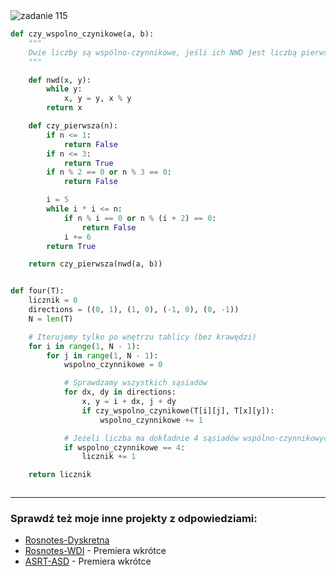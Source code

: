 <picture>
  <source srcset="../../srt/zbior_zadan/115.png" media="(prefers-color-scheme: light)">
  <source srcset="../../srt/zbior_zadan/black_115.png" media="(prefers-color-scheme: dark)">
  <img src="../../srt/zbior_zadan/black_115.png" alt="zadanie 115">
</picture>

```python
def czy_wspolno_czynikowe(a, b):
    """
    Dwie liczby są wspólno-czynnikowe, jeśli ich NWD jest liczbą pierwszą.
    """

    def nwd(x, y):
        while y:
            x, y = y, x % y
        return x

    def czy_pierwsza(n):
        if n <= 1:
            return False
        if n <= 3:
            return True
        if n % 2 == 0 or n % 3 == 0:
            return False

        i = 5
        while i * i <= n:
            if n % i == 0 or n % (i + 2) == 0:
                return False
            i += 6
        return True

    return czy_pierwsza(nwd(a, b))


def four(T):
    licznik = 0
    directions = ((0, 1), (1, 0), (-1, 0), (0, -1))
    N = len(T)

    # Iterujemy tylko po wnętrzu tablicy (bez krawędzi)
    for i in range(1, N - 1):
        for j in range(1, N - 1):
            wspolno_czynnikowe = 0

            # Sprawdzamy wszystkich sąsiadów
            for dx, dy in directions:
                x, y = i + dx, j + dy
                if czy_wspolno_czynikowe(T[i][j], T[x][y]):
                    wspolno_czynnikowe += 1

            # Jeżeli liczba ma dokładnie 4 sąsiadów wspólno-czynnikowych, zwiększamy licznik
            if wspolno_czynnikowe == 4:
                licznik += 1

    return licznik



```

---
### Sprawdź też moje inne projekty z odpowiedziami:
- [Rosnotes-Dyskretna](https://github.com/kamilGie/Rosnotes-Dyskretna)
- [Rosnotes-WDI](https://github.com/kamilGie/Rosnotes-WDI) - Premiera wkrótce
- [ASRT-ASD](https://github.com/kamilGie/Rosnotes-Dyskretna) - Premiera wkrótce
